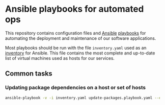 # Ansible playbooks for automated ops

This repository contains configuration files and [Ansible](https://www.ansible.com/) [playbooks](https://docs.ansible.com/ansible/latest/playbook_guide/playbooks_intro.html) for automating the deployment and maintenance of our software applications.

Most playbooks should be run with the file `inventory.yaml` used as an [inventory](https://docs.ansible.com/ansible/latest/inventory_guide/intro_inventory.html) for Ansible. This file contains the most complete and up-to-date list of virtual machines used as hosts for our services.

## Common tasks

### Updating package dependencies on a host or set of hosts

```sh
ansible-playbook -v -i inventory.yaml update-packages.playbook.yaml --extra-vars "variable_host='<host>'"
```
